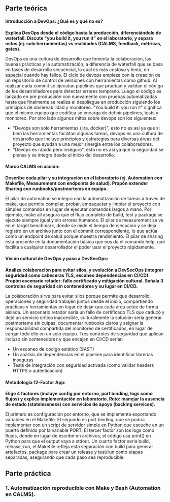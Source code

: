 ## Parte teórica
#### Introducción a DevOps: ¿Qué es y qué no es?
**Explica DevOps desde el código hasta la producción, diferenciándolo de waterfall. Discute "you build it, you run it" en el laboratorio, y separa mitos (ej. solo herramientas) vs realidades (CALMS, feedback, métricas, gates).**

DevOps es una cultura de desarrollo que fomenta la colaboración, las buenas prácticas y la automatización, a diferencia de waterfall que se basa en fases de desarrollo secuencial, lo cual es más costoso y lento, en especial cuando hay fallos. El ciclo de devops empieza con la creación de un repositorio de control de versiones con herramientas como github. Al realizar cada commit se ejecutan pipelines que prueban y validan el código de los desarrolladores para detectar errores temprano. Luego el código es lanzado en pre producción con nuevamente con pruebas automatizadas hasta que finalmente se realiza el despliegue en producción siguiendo los principios de observabilidad y monitoreo. "You build it, you run it" significa que el mismo equipo que codifica se encarga de definir pipelines, tests y monitoreo. 
Por otro lado algunos mitos sobre devops son los siguientes:
- "Devops son solo herramientas (jira, docker)", esto no es así ya que si bien las herramientas facilitan algunas tareas, devops es una cultura de desarrollo que incluye principios y estrategías para diversas áreas del proyecto que ayudan a una mejor sinergia entre los colaboradores.
- "Devops es rápido pero inseguro", esto no es así ya que la seguridad se piensa y se integra desde el inicio del desarrollo.

#### Marco CALMS en acción:
**Describe cada pilar y su integración en el laboratorio (ej. Automation con Makefile, Measurement con endpoints de salud). Propón extender Sharing con runbooks/postmortems en equipo.**

El pilar de automation se integra con la automatización de tareas a través de make, que permite compilar, probar, empaquetar y limpiar el proyecto con simples comandos en lugar de ejecutar comandos largos a mano. Por ejemplo, make all asegura que el flujo completo de build, test y package se ejecute siempre igual y sin errores humanos. El pilar de measurement se ve en el target benchmark, donde se mide el tiempo de ejecución y se deja registro en un archivo junto con el commit correspondiente, lo que actúa como un endpoint de salud porque muestra rendimiento. El pilar de sharing está presente en la documentación básica que nos da el comando help, que facilita a cualquier desarrollador el poder usar el proyecto rápidamente.

#### Visión cultural de DevOps y paso a DevSecOps:
**Analiza colaboración para evitar silos, y evolución a DevSecOps (integrar seguridad como cabeceras TLS, escaneo dependencias en CI/CD). Propón escenario retador: fallo certificado y mitigación cultural. Señala 3 controles de seguridad sin contenedores y su lugar en CI/CD.**

La colaboración sirve para evitar silos porque permite que desarrollo, operaciones y seguridad trabajen juntos desde el inicio, compartiendo prácticas y herramientas en lugar de dejar que cada área actúe de forma aislada. Un escenario retador sería un fallo de certificado TLS que caducó y dejó un servicio crítico inaccesible, culturalmente la solución sería generar postmortems sin culpas, documentar runbooks claros y asignar la responsabilidad compartida del monitoreo de certificados, en lugar de cargar todo ello en un solo equipo. Tres controles de seguridad que aplican incluso sin contenedores y que encajan en CI/CD serían
- Un escaneo de código estático (SAST)
- Un análisis de dependencias en el pipeline para identificar librerías inseguras
- Tests de integración con seguridad activada (como validar headers HTTPS o autenticación)

#### Metodología 12-Factor App:
**Elige 4 factores (incluye config por entorno, port binding, logs como flujos) y explica implementación en laboratorio. Reto: manejar la ausencia de estado (statelessness) con servicios de apoyo (backing services).**

El primero es configuración por entorno, que se implementa exportando variables en el Makefile. El segundo es port binding, que se podría implementar con un script de servidor simple en Python que escuche en un puerto definido por la variable PORT. El tercer factor son los logs como flujos, donde en lugar de escribir en archivos, el código usa print() en Python para que el output vaya a stdout. Un cuarto factor sería build, release, run, el Makefile refleja esta separación con build para generar artefactos, package para crear un release y test/run como etapas separadas, asegurando que cada paso sea reproducible.

## Parte práctica

### 1. Automatización reproducible con Make y Bash (Automation en CALMS).